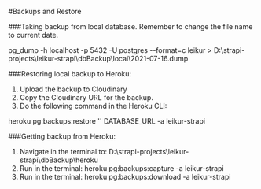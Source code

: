 #Backups and Restore

###Taking backup from local database. Remember to change the file name to current date.

pg_dump -h localhost -p 5432 -U postgres --format=c leikur > D:\strapi-projects\leikur-strapi\dbBackup\local\2021-07-16.dump

###Restoring local backup to Heroku:

1. Upload the backup to Cloudinary
2. Copy the Cloudinary URL for the backup.
3. Do the following command in the Heroku CLI:

heroku pg:backups:restore '<ClodinaryURL for the backup>' DATABASE_URL -a leikur-strapi

###Getting backup from Heroku:

1. Navigate in the terminal to:
   D:\strapi-projects\leikur-strapi\dbBackup\heroku
2. Run in the terminal:
   heroku pg:backups:capture -a leikur-strapi
3. Run in the terminal:
   heroku pg:backups:download -a leikur-strapi
